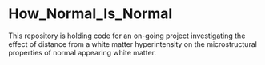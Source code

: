 # How_Normal_Is_Normal


This repository is holding code for an on-going project investigating the effect of distance from a white matter hyperintensity on the microstructural properties of normal appearing white matter.
